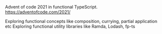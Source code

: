 Advent of code 2021 in functional TypeScript.
https://adventofcode.com/2021/

Exploring functional concepts like composition, currying, partial application etc
Exploring functional utility libraries like Ramda, Lodash, fp-ts
